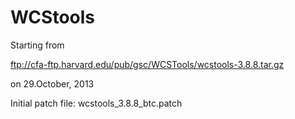 WCStools
========

Starting from 

  ftp://cfa-ftp.harvard.edu/pub/gsc/WCSTools/wcstools-3.8.8.tar.gz
  
on 29.October, 2013

Initial patch file:  wcstools_3.8.8_btc.patch
